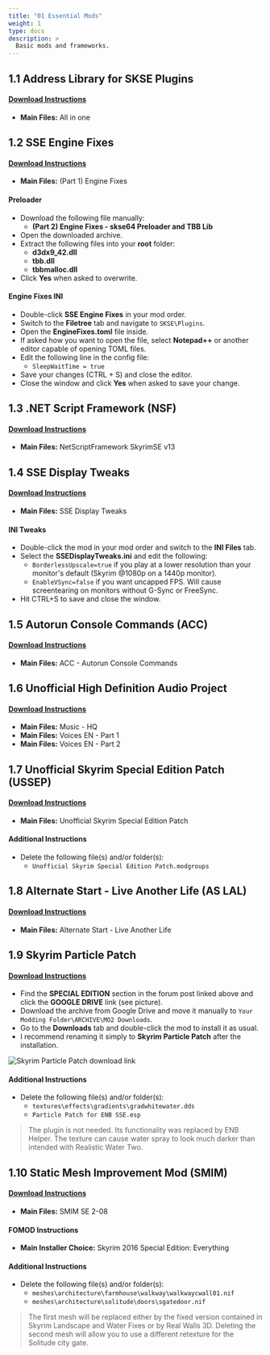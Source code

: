 ```yaml
---
title: "01 Essential Mods"
weight: 1
type: docs
description: >
  Basic mods and frameworks.
---
```


## 1.1 Address Library for SKSE Plugins

#### [Download Instructions](https://www.nexusmods.com/skyrimspecialedition/mods/32444?tab=files)

- **Main Files:** All in one

## 1.2 SSE Engine Fixes

#### [Download Instructions](https://www.nexusmods.com/skyrimspecialedition/mods/17230?tab=files)

- **Main Files:** (Part 1) Engine Fixes

#### Preloader

- Download the following file manually:
  * **(Part 2) Engine Fixes - skse64 Preloader and TBB Lib**
- Open the downloaded archive.
- Extract the following files into your **root** folder:
  * **d3dx9_42.dll**
  * **tbb.dll**
  * **tbbmalloc.dll**
- Click **Yes** when asked to overwrite.

#### Engine Fixes INI

- Double-click **SSE Engine Fixes** in your mod order.
- Switch to the **Filetree** tab and navigate to `SKSE\Plugins`.
- Open the **EngineFixes.toml** file inside.
- If asked how you want to open the file, select **Notepad++** or another editor capable of opening TOML files.
- Edit the following line in the config file:
  - `SleepWaitTime = true`
- Save your changes (CTRL + S) and close the editor.
- Close the window and click **Yes** when asked to save your change.

## 1.3 .NET Script Framework (NSF)

#### [Download Instructions](https://www.nexusmods.com/skyrimspecialedition/mods/21294?tab=files)

- **Main Files:** NetScriptFramework SkyrimSE v13

## 1.4 SSE Display Tweaks

#### [Download Instructions](https://www.nexusmods.com/skyrimspecialedition/mods/34705?tab=files)

- **Main Files:** SSE Display Tweaks

#### INI Tweaks

- Double-click the mod in your mod order and switch to the **INI Files** tab.
- Select the **SSEDisplayTweaks.ini** and edit the following:
  - `BorderlessUpscale=true` if you play at a lower resolution than your monitor's default (Skyrim @1080p on a 1440p monitor).
  - `EnableVSync=false` if you want uncapped FPS. Will cause screentearing on monitors without G-Sync or FreeSync.
- Hit CTRL+S to save and close the window.

## 1.5 Autorun Console Commands (ACC)

#### [Download Instructions](https://www.nexusmods.com/skyrimspecialedition/mods/24919?tab=files)

- **Main Files:** ACC - Autorun Console Commands

## 1.6 Unofficial High Definition Audio Project

#### [Download Instructions](https://www.nexusmods.com/skyrimspecialedition/mods/18115?tab=files)

- **Main Files:** Music - HQ
- **Main Files:** Voices EN - Part 1
- **Main Files:** Voices EN - Part 2

## 1.7 Unofficial Skyrim Special Edition Patch (USSEP)

#### [Download Instructions](https://www.nexusmods.com/skyrimspecialedition/mods/266?tab=files)

- **Main Files:** Unofficial Skyrim Special Edition Patch

#### Additional Instructions

- Delete the following file(s) and/or folder(s):
  * `Unofficial Skyrim Special Edition Patch.modgroups`

## 1.8 Alternate Start - Live Another Life (AS LAL)

#### [Download Instructions](https://www.nexusmods.com/skyrimspecialedition/mods/272?tab=files)

- **Main Files:** Alternate Start - Live Another Life

## 1.9 Skyrim Particle Patch

#### [Download Instructions](http://enbseries.enbdev.com/forum/viewtopic.php?t=1499)

- Find the **SPECIAL EDITION** section in the forum post linked above and click the **GOOGLE DRIVE** link (see picture).
- Download the archive from Google Drive and move it manually to `Your Modding Folder\ARCHIVE\MO2 Downloads`.
- Go to the **Downloads** tab and double-click the mod to install it as usual.
- I recommend renaming it simply to **Skyrim Particle Patch** after the installation.

![Skyrim Particle Patch download link](/Pictures/mod_installation/skyrim_particle_patch_download.png)

#### Additional Instructions

- Delete the following file(s) and/or folder(s):
  - `textures\effects\gradients\gradwhitewater.dds`
  - `Particle Patch for ENB SSE.esp`

> The plugin is not needed. Its functionality was replaced by ENB Helper. The texture can cause water spray to look much darker than intended with Realistic Water Two.

## 1.10 Static Mesh Improvement Mod (SMIM)

#### [Download Instructions](https://www.nexusmods.com/skyrimspecialedition/mods/659?tab=files)

- **Main Files:** SMIM SE 2-08

#### FOMOD Instructions

- **Main Installer Choice:** Skyrim 2016 Special Edition: Everything

#### Additional Instructions

- Delete the following file(s) and/or folder(s):
  * `meshes\architecture\farmhouse\walkway\walkwaycwall01.nif`
  * `meshes\architecture\solitude\doors\sgatedoor.nif`

> The first mesh will be replaced either by the fixed version contained in Skyrim Landscape and Water Fixes or by Real Walls 3D.  Deleting the second mesh will allow you to use a different retexture for the Solitude city gate.